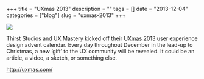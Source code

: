 +++
title = "UXmas 2013"
description = ""
tags = []
date = "2013-12-04"
categories = ["blog"]
slug = "uxmas-2013"
+++



  <div class="notebook-screenshot"><a href="http://uxmas.com/"><img src="http://media.konigi.com/bluga/wt529fd1f862a70_large.jpg"/></a></div><p>Thirst Studios and UX Mastery kicked off their <a href="http://uxmas.com/">UXmas 2013</a> user experience design advent calendar. Every day throughout December in the lead-up to Christmas, a new ‘gift’ to the UX community will be revealed. It could be an article, a video, a sketch, or something else.</p>

    
  <a href="http://uxmas.com/">http://uxmas.com/</a>
